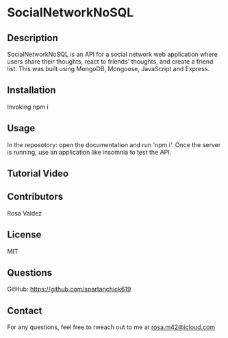 # SocialNetworkNoSQL

## Description
SocialNetworkNoSQL is an API for a social network web application where users share their thoughts, react to friends' thoughts, and create a friend list. This was built using MongoDB, Mongoose, JavaScript and Express.

## Installation
Invoking npm i 

## Usage
In the reposotory: open the documentation and run 'npm i'. Once the server is running, use an application like insomnia to test the API.

## Tutorial Video

## Contributors
Rosa Valdez

## License
MIT

## Questions

GitHub: https://github.com/spartanchick619

## Contact

For any questions, feel free to rweach out to me at rosa.m42@icloud.com
